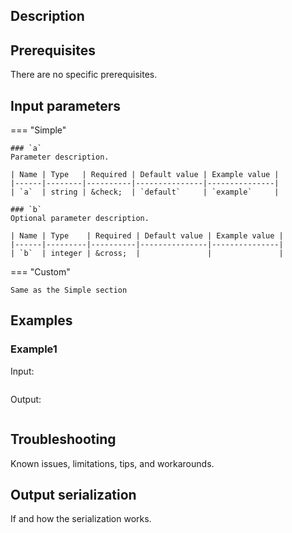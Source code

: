 
## Description

## Prerequisites
There are no specific prerequisites.

## Input parameters

[//]: # (In case the module has only one set of arguments, do not use the dividers)

=== "Simple"

    ### `a`
    Parameter description.
    
    | Name | Type   | Required | Default value | Example value |
    |------|--------|----------|---------------|---------------|
    | `a`  | string | &check;  | `default`     | `example`     |
    
    ### `b`
    Optional parameter description.
    
    | Name | Type    | Required | Default value | Example value |
    |------|---------|----------|---------------|---------------|
    | `b`  | integer | &cross;  |               |               |

=== "Custom"

    Same as the Simple section

## Examples

### Example1

Input:
```yaml

```

Output:
```json

```

## Troubleshooting
Known issues, limitations, tips, and workarounds.

## Output serialization
If and how the serialization works.
